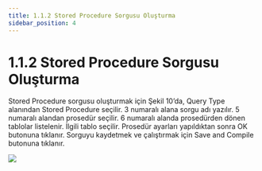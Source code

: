 ```yaml
---
title: 1.1.2 Stored Procedure Sorgusu Oluşturma
sidebar_position: 4
---
```


# 1.1.2 Stored Procedure Sorgusu Oluşturma

Stored Procedure sorgusu oluşturmak için Şekil 10’da, Query Type alanından Stored Procedure seçilir. 3 numaralı alana  sorgu adı yazılır. 5 numaralı alandan prosedür seçilir. 6 numaralı alanda prosedürden dönen tablolar listelenir. İlgili tablo seçilir. Prosedür ayarları yapıldıktan sonra OK butonuna tıklanır. Sorguyu kaydetmek ve çalıştırmak için  Save and Compile butonuna tıklanır. 

![](https://docsbimser.blob.core.windows.net/imagecontainer/auto-upload551b0406-81d1-458e-9086-b6ac9a6c2a36)